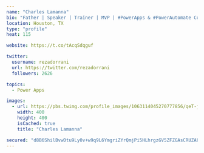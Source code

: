 ```yaml
---
name: "Charles Lamanna"
bio: "Father | Speaker | Trainer | MVP | #PowerApps & #PowerAutomate Community Super User | YouTuber Right-pointing triangle http://youtube.com/c/rezadorrani | Learn - Share - Clockwise rightwards and leftwards open circle arrows"
location: Houston, TX
type: "profile"
heat: 115

website: https://t.co/tAcqSdqguf

twitter:
  username: rezadorrani
  url: https://twitter.com/rezadorrani
  followers: 2626

topics:
  - Power Apps

images:
  - url: https://pbs.twimg.com/profile_images/1063114045270777856/qeT-jpWr_400x400.jpg
    width: 400
    height: 400
    isCached: true
    title: "Charles Lamanna"

secured: "d8B6ShilBvwDtu9Ly0v+w9q9L6YmgriZYrQmjPi5HLhrgzGV5ZFZGAsCRUZA8f1hMGvYMycGB4wguh/yaXYE/Ehimn5yqUEIVWU3JQYmyNL81raAOKoFJVpZG9A8n7+raUogoFfh/v7WJHQdchFPunwUghzkHfRETWytTb6Jf5MQTQtDumbGF3QeINEGpN5T8PkzyJ1N4UNu5umzTFApR9oiDQQQLJ032t+MUzcbfxwFzmdFiwyFdTSc1j3Q3+EODcT+i0bL4VsRz3VRdTkg8cy2ubUUiF24B7rX+3j+2tUWw2KLhGWrmkbj0OhqlfxxK/MISa0HHq0sheXBmLw630vq8M6Nw0iH+kyEJMLzjBp0UzJtrlpGhg3pNMhK+RE52nriQSvpDEZhpxcY4/EiS6zLczoYh2kRUzR0uhDvdJQ=;Lh6pON6gUmS+xLm591iNsA=="
---
```


